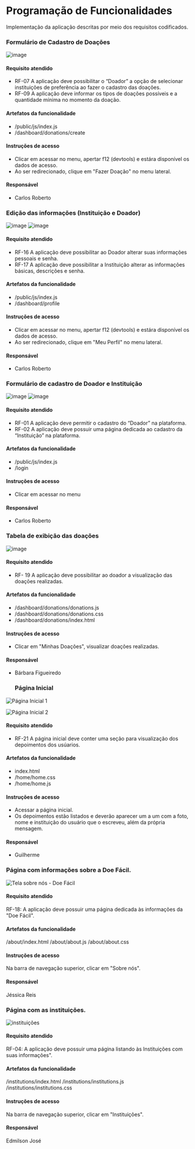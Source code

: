 # Programação de Funcionalidades

Implementação da aplicação descritas por meio dos requisitos codificados. 

### Formulário de Cadastro de Doações

![image](https://github.com/ICEI-PUC-Minas-PMV-ADS/pmv-ads-2023-2-e1-proj-web-t5-doe-facil/assets/27873036/7f00efec-9a31-4eb4-9ba6-a80ef9e29b45)

#### Requisito atendido

- RF-07	A aplicação deve possibilitar o “Doador” a opção de selecionar instituições de preferência ao fazer o cadastro das doações.
- RF-09	A aplicação deve informar os tipos de doações possíveis e a quantidade mínima no momento da doação.

#### Artefatos da funcionalidade
- /public/js/index.js
- /dashboard/donations/create

#### Instruções de acesso

- Clicar em acessar no menu, apertar f12 (devtools) e estára disponível os dados de acesso.
- Ao ser redirecionado, clique em "Fazer Doação" no menu lateral.

#### Responsável

- Carlos Roberto

### Edição das informações (Instituição e Doador)

![image](https://github.com/ICEI-PUC-Minas-PMV-ADS/pmv-ads-2023-2-e1-proj-web-t5-doe-facil/assets/27873036/e47855df-5ad0-4465-9c54-1290df11647e)
![image](https://github.com/ICEI-PUC-Minas-PMV-ADS/pmv-ads-2023-2-e1-proj-web-t5-doe-facil/assets/27873036/386e9223-0774-4ee2-b7cd-62480288f43a)

#### Requisito atendido

- RF-16	A aplicação deve possibilitar ao Doador alterar suas informações pessoais e senha.
- RF-17	A aplicação deve possibilitar a Instituição alterar as informações básicas, descrições e senha.

#### Artefatos da funcionalidade
- /public/js/index.js
- /dashboard/profile

#### Instruções de acesso

- Clicar em acessar no menu, apertar f12 (devtools) e estára disponível os dados de acesso.
- Ao ser redirecionado, clique em "Meu Perfil" no menu lateral.

#### Responsável

- Carlos Roberto

### Formulário de cadastro de Doador e Instituição
![image](https://github.com/ICEI-PUC-Minas-PMV-ADS/pmv-ads-2023-2-e1-proj-web-t5-doe-facil/assets/27873036/fe9cd485-df32-46b8-af31-dc6f339a84f6)
![image](https://github.com/ICEI-PUC-Minas-PMV-ADS/pmv-ads-2023-2-e1-proj-web-t5-doe-facil/assets/27873036/efe4bfd7-2a01-4cfe-a0e9-2b58dda6f587)

#### Requisito atendido

- RF-01	A aplicação deve permitir o cadastro do “Doador” na plataforma.
- RF-02	A aplicação deve possuir uma página dedicada ao cadastro da “Instituição” na plataforma.

#### Artefatos da funcionalidade
- /public/js/index.js
- /login

#### Instruções de acesso

- Clicar em acessar no menu

#### Responsável

- Carlos Roberto

###  Tabela de exibição das doações
![image](https://github.com/ICEI-PUC-Minas-PMV-ADS/pmv-ads-2023-2-e1-proj-web-t5-doe-facil/assets/144965849/ff2487ea-d3a2-49e1-b7a9-f012fe11aea5)

#### Requisito atendido

- RF- 19 A aplicação deve possibilitar ao doador a visualização das doaçōes realizadas. 
  
#### Artefatos da funcionalidade
- /dashboard/donations/donations.js
- /dashboard/donations/donations.css
- /dashboard/donations/index.html

#### Instruções de acesso

- Clicar em "Minhas Doações", visualizar doações realizadas.

#### Responsável

- Bárbara Figueiredo

  ### Página Inicial

![Página Inicial 1](https://github.com/ICEI-PUC-Minas-PMV-ADS/pmv-ads-2023-2-e1-proj-web-t5-doe-facil/assets/129530573/2f473def-7efd-49da-a274-bb260a846303)

![Página Inicial 2](https://github.com/ICEI-PUC-Minas-PMV-ADS/pmv-ads-2023-2-e1-proj-web-t5-doe-facil/assets/129530573/991c501b-b3ea-4855-b7b3-fc7480a8e016)

#### Requisito atendido

- RF-21	A página inicial deve conter uma seção para visualização dos depoimentos dos usúarios.

#### Artefatos da funcionalidade
- index.html
- /home/home.css
- /home/home.js

#### Instruções de acesso

- Acessar a página inicial.
- Os depoimentos estão listados e deverão aparecer um a um com a foto, nome e instituição do usuário que o escreveu, além da própria mensagem.
   
#### Responsável

- Guilherme

### Página com informações sobre a Doe Fácil.

![Tela sobre nós - Doe Fácil](https://github.com/ICEI-PUC-Minas-PMV-ADS/pmv-ads-2023-2-e1-proj-web-t5-doe-facil/assets/144929767/fe266aa9-b3ee-48e3-a489-ee978acc237c)

#### Requisito atendido

RF-18: A aplicação deve possuir uma página dedicada às informações da "Doe Fácil". 

#### Artefatos da funcionalidade

/about/index.html
/about/about.js
/about/about.css


#### Instruções de acesso

Na barra de navegação superior, clicar em "Sobre nós".


#### Responsável
Jéssica Reis

### Página com as instituições.

![instituições](https://github.com/ICEI-PUC-Minas-PMV-ADS/pmv-ads-2023-2-e1-proj-web-t5-doe-facil/assets/143942367/4fb6becd-f083-448a-a5d7-d6270adc4b80)

#### Requisito atendido

RF-04: A aplicação deve possuir uma página listando às Instituições com suas informações". 

#### Artefatos da funcionalidade

/institutions/index.html
/institutions/institutions.js
/institutions/institutions.css


#### Instruções de acesso

Na barra de navegação superior, clicar em "Instituições".


#### Responsável
Edmilson José

